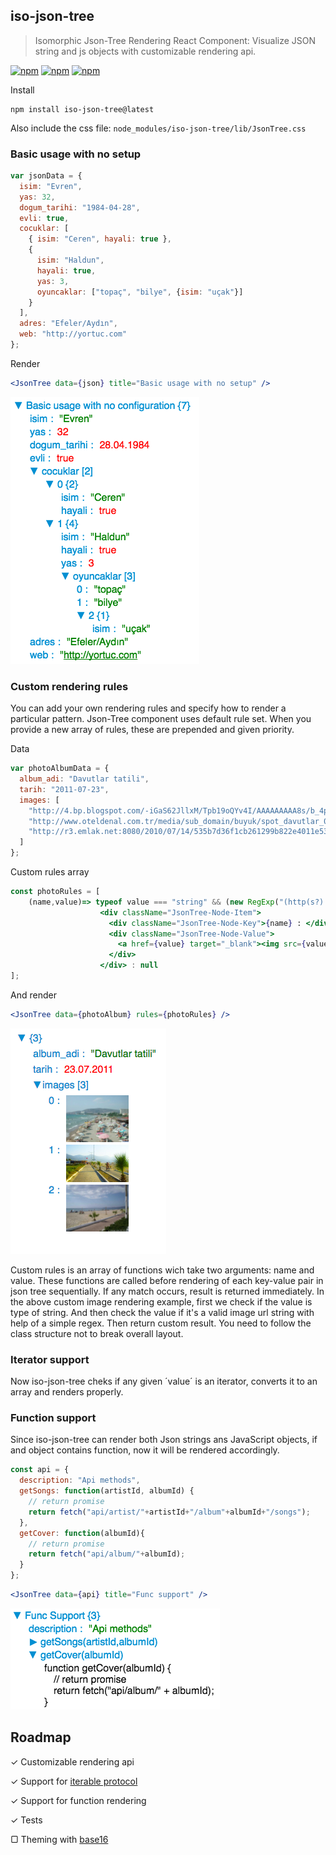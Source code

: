 ## iso-json-tree

> Isomorphic Json-Tree Rendering React Component: Visualize JSON string and js objects with customizable rendering api.

[![npm](https://img.shields.io/npm/v/iso-json-tree.svg?style=flat-square)]()
[![npm](https://img.shields.io/npm/dm/iso-json-tree.svg?style=flat-square)]()
[![npm](https://img.shields.io/npm/l/express.svg?style=flat-square)]()

Install

```
npm install iso-json-tree@latest
``` 

Also include the css file: `node_modules/iso-json-tree/lib/JsonTree.css`

### Basic usage with no setup
```javascript
var jsonData = {
  isim: "Evren",
  yas: 32, 
  dogum_tarihi: "1984-04-28",
  evli: true,
  cocuklar: [
    { isim: "Ceren", hayali: true },
    { 
      isim: "Haldun", 
      hayali: true, 
      yas: 3, 
      oyuncaklar: ["topaç", "bilye", {isim: "uçak"}] 
    }
  ],
  adres: "Efeler/Aydın",
  web: "http://yortuc.com"
};
```
Render
```jsx
<JsonTree data={json} title="Basic usage with no setup" />
```

![preview](screen_shot.png)

### Custom rendering rules
You can add your own rendering rules and specify how to render a particular pattern.
Json-Tree component uses default rule set. When you provide a new array of rules, 
these are prepended and given priority.

Data
```javascript
var photoAlbumData = {
  album_adi: "Davutlar tatili",
  tarih: "2011-07-23",
  images: [
    "http://4.bp.blogspot.com/-iGaS62JllxM/Tpb19oQYv4I/AAAAAAAAA8s/b_4pGv6ly4A/s1600/davutlar1%25281%2529.jpg",
    "http://www.oteldenal.com.tr/media/sub_domain/buyuk/spot_davutlar_08180033_ar1.jpg",
    "http://r3.emlak.net:8080/2010/07/14/535b7d36f1cb261299b822e4011e537c.jpg"
  ]
};
```

Custom rules array 
```jsx
const photoRules = [
	(name,value)=> typeof value === "string" && (new RegExp("(http(s?):)|([/|.|\w|\s])*\.(?:jpg|gif|png)").test(value)) ? 
					<div className="JsonTree-Node-Item">
		              <div className="JsonTree-Node-Key">{name} : </div>
		              <div className="JsonTree-Node-Value">
		              	<a href={value} target="_blank"><img src={value} style={{width: 100}} /></a>
		              </div>
		            </div> : null
];
```

And render
```jsx
<JsonTree data={photoAlbum} rules={photoRules} />
```

![custom rendering](custom_rendering.png)

Custom rules is an array of functions wich take two arguments: name and value.
These functions are called before rendering of each key-value pair in json tree sequentially. If any match occurs, result is returned immediately. In the above custom image rendering example, first we check if the value is type of string. And then check the value if it's a valid image url string with help of a simple regex. Then return custom result. You need to follow the class structure not to break overall layout. 

### Iterator support
Now iso-json-tree cheks if any given ´value´ is an iterator, converts it to an array and renders properly.

### Function support
Since iso-json-tree can render both Json strings ans JavaScript objects, if and object contains function, now it will be rendered accordingly. 

```javascript
const api = {
  description: "Api methods",
  getSongs: function(artistId, albumId) {
    // return promise
    return fetch("api/artist/"+artistId+"/album"+albumId+"/songs");
  },
  getCover: function(albumId){
    // return promise
    return fetch("api/album/"+albumId); 
  }
};
```

```jsx
<JsonTree data={api} title="Func support" />
```

![function rendering support](function_support.png)

## Roadmap
✓ Customizable rendering api

✓ Support for [iterable protocol](https://developer.mozilla.org/en-US/docs/Web/JavaScript/Reference/Iteration_protocols#iterable)

✓ Support for function rendering

✓ Tests

▢ Theming with [base16](https://github.com/chriskempson/base16)
